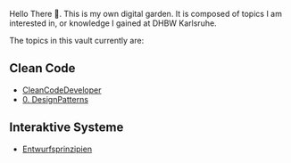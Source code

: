 Hello There 👋. This is my own digital garden.
It is composed of topics I am interested in, or knowledge I gained at DHBW Karlsruhe.

The topics in this vault currently are:

## Clean Code
- [CleanCodeDeveloper](docs/main/CleanCode/1.%20CleanCodeDeveloper/CleanCodeDeveloper.md)
- [0. DesignPatterns](docs/main/CleanCode/0.%20DesignPatterns/0.%20DesignPatterns.md)

## Interaktive Systeme
- [Entwurfsprinzipien](docs/main/UI%20&%20UX/Interaktive%20Systeme/Entwurfsprinzipien/Entwurfsprinzipien%20MOC.md)